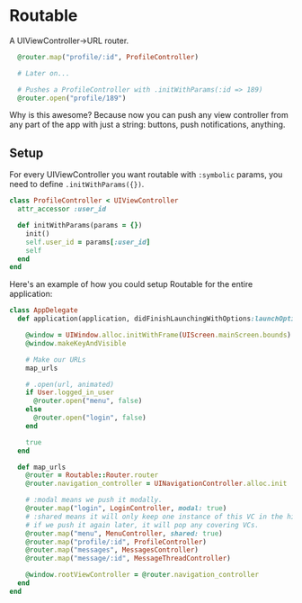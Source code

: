 # Routable
A UIViewController->URL router.

```ruby
  @router.map("profile/:id", ProfileController)

  # Later on...

  # Pushes a ProfileController with .initWithParams(:id => 189)
  @router.open("profile/189")
```

Why is this awesome? Because now you can push any view controller from any part of the app with just a string: buttons, push notifications, anything.

## Setup

For every UIViewController you want routable with `:symbolic` params, you need to define `.initWithParams({})`.

```ruby
class ProfileController < UIViewController
  attr_accessor :user_id

  def initWithParams(params = {})
    init()
    self.user_id = params[:user_id]
    self
  end
end
```

Here's an example of how you could setup Routable for the entire application:

```ruby
class AppDelegate
  def application(application, didFinishLaunchingWithOptions:launchOptions)

    @window = UIWindow.alloc.initWithFrame(UIScreen.mainScreen.bounds)
    @window.makeKeyAndVisible

    # Make our URLs
    map_urls

    # .open(url, animated)
    if User.logged_in_user
      @router.open("menu", false)
    else
      @router.open("login", false)
    end

    true
  end

  def map_urls
    @router = Routable::Router.router
    @router.navigation_controller = UINavigationController.alloc.init

    # :modal means we push it modally.
    @router.map("login", LoginController, modal: true)
    # :shared means it will only keep one instance of this VC in the hierarchy;
    # if we push it again later, it will pop any covering VCs.
    @router.map("menu", MenuController, shared: true)
    @router.map("profile/:id", ProfileController)
    @router.map("messages", MessagesController)
    @router.map("message/:id", MessageThreadController)

    @window.rootViewController = @router.navigation_controller
  end
end
```
